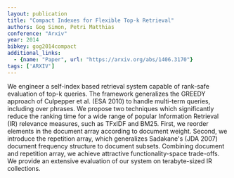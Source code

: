 ```yaml
---
layout: publication
title: "Compact Indexes for Flexible Top-k Retrieval"
authors: Gog Simon, Petri Matthias
conference: "Arxiv"
year: 2014
bibkey: gog2014compact
additional_links:
  - {name: "Paper", url: "https://arxiv.org/abs/1406.3170"}
tags: ['ARXIV']
---
```

We engineer a self-index based retrieval system capable of rank-safe evaluation
of top-k queries. The framework generalizes the GREEDY approach of Culpepper et
al. (ESA 2010) to handle multi-term queries, including over phrases. We propose
two techniques which significantly reduce the ranking time for a wide range of
popular Information Retrieval (IR) relevance measures, such as TFxIDF and BM25.
First, we reorder elements in the document array according to document weight.
Second, we introduce the repetition array, which generalizes Sadakane's (JDA
2007) document frequency structure to document subsets. Combining document and
repetition array, we achieve attractive functionality-space trade-offs. We
provide an extensive evaluation of our system on terabyte-sized IR collections.
